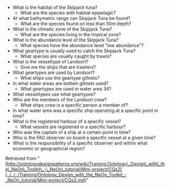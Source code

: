 * What is the habitat of the Skipjack tuna?
	+ What are the species with habitat epipelagic?
* At what bathymetric range can Skipjack Tuna be found?
	+ What are the species found on less than 50m depth?
* What is the climatic zone of the Skipjack Tuna?
	+ What are the species living in the tropical zone?
* What is the abundance level of the Skipjack Tuna?
	+ What species have the abundance level "low abundance"?
* What geartype is usually used to catch the Skipjack Tuna?
	+ What species are usually caught by trawls?
* What is the vesseltype of Landsort?
	+ Give me the ships that are trawlers?
* What geartypes are used by Landsort?
	+ What ships use the geartype gillnets?
* In what water areas are bottom gillnets used?
	+ What geartypes are used in water area 34?
* What vesseltypes use what geartypes?
* Who are the members of the Landsort crew?
	+ What ships crew is a specific person a member of?
* In what water area was a specific ship operating at a specific point in time?
* What is the registered harbour of a specific vessel?
	+ What vessels are registered in a specific harbour?
* Who was the captain of a ship at a certain point in time?
* Who is the FAO observer on board a specific vessel at a given time?
* What is the responsibility of a specific observer and within what economic or geographical region?




Retrieved from "[http://ontologydesignpatterns.org/wiki/Training:Ontology\_Design\_with\_the\_NeOn\_Toolkit\_-\_NeOn\_tutorial/Mini-project/CQs2](../../../Training/Ontology_Design_with_the_NeOn_Toolkit_-_NeOn_tutorial/Mini-project/CQs2.md)"
